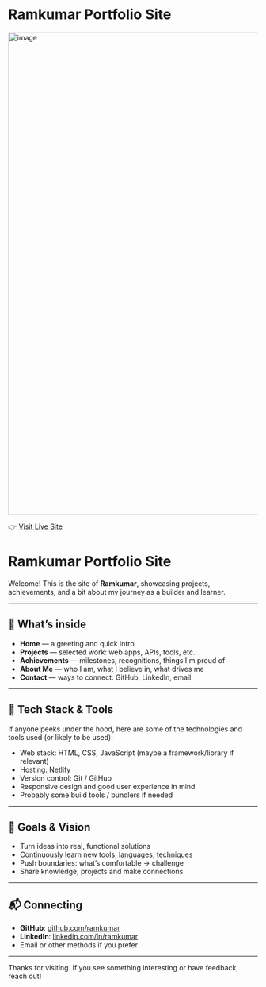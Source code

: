 # Ramkumar Portfolio Site

<img width="1919" height="972" alt="image" src="https://github.com/user-attachments/assets/a6438499-c6dd-48f9-8379-aeb821ecff0c" />

👉 [Visit Live Site](https://ramkumarinfo.netlify.app/)


# Ramkumar Portfolio Site

Welcome! This is the  site of **Ramkumar**, showcasing projects, achievements, and a bit about my journey as a builder and learner.

---

## 🚀 What’s inside

- **Home** — a greeting and quick intro  
- **Projects** — selected work: web apps, APIs, tools, etc.  
- **Achievements** — milestones, recognitions, things I'm proud of  
- **About Me** — who I am, what I believe in, what drives me  
- **Contact** — ways to connect: GitHub, LinkedIn, email  

---

## 🔧 Tech Stack & Tools

If anyone peeks under the hood, here are some of the technologies and tools used (or likely to be used):

- Web stack: HTML, CSS, JavaScript (maybe a framework/library if relevant)  
- Hosting: Netlify  
- Version control: Git / GitHub  
- Responsive design and good user experience in mind  
- Probably some build tools / bundlers if needed  

---

## 🎯 Goals & Vision

- Turn ideas into real, functional solutions  
- Continuously learn new tools, languages, techniques  
- Push boundaries: what’s comfortable → challenge  
- Share knowledge, projects and make connections  

---

## 📬 Connecting

- **GitHub**: [github.com/ramkumar](https://github.com/ram-rk-cmd)  
- **LinkedIn**: [linkedin.com/in/ramkumar](https://www.linkedin.com/in/ramkumar-r-0187052b4/)  
- Email or other methods if you prefer  



---

Thanks for visiting. If you see something interesting or have feedback, reach out!  
